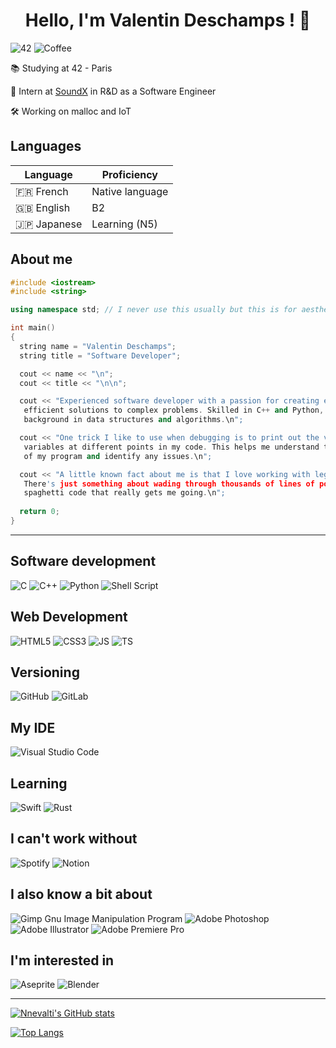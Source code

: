 <!-- [![vdescham's 42 stats](https://badge42.vercel.app/api/v2/cl24wglrd004009jyf2b0p1uk/stats?cursusId=21&coalitionId=48)](https://github.com/JaeSeoKim/badge42) -->

<div align="center">
 <h1>Hello, I'm Valentin Deschamps ! 👾</h1>
</div>

![42](https://badgen.net/badge/Born2Code/vdescham/blue?cache=86400&icon=https://meta.intra.42.fr/assets/42_logo-7dfc9110a5319a308863b96bda33cea995046d1731cebb735e41b16255106c12.svg&scale=1)
![Coffee](https://badgen.net/badge/icon/FueledByCoffee?cache=86400&icon=buymeacoffee&label&scale=1)

📚 Studying at 42 - Paris

💼 Intern at [SoundX](https://www.soundx.fr/) in R&D as a Software Engineer

🛠 Working on malloc and IoT


## Languages
| Language      | Proficiency     |
| ------------- | --------------- |
| 🇫🇷 French     | Native language |
| 🇬🇧 English    | B2              |
| 🇯🇵 Japanese   | Learning (N5) |
<!--
| 🇪🇸 Spanish    | Learning (fundammentals) |
-->


## About me

```cpp
#include <iostream>
#include <string>

using namespace std; // I never use this usually but this is for aesthetic

int main()
{
  string name = "Valentin Deschamps";
  string title = "Software Developer";

  cout << name << "\n";
  cout << title << "\n\n";

  cout << "Experienced software developer with a passion for creating elegant and
   efficient solutions to complex problems. Skilled in C++ and Python, with a strong
   background in data structures and algorithms.\n";

  cout << "One trick I like to use when debugging is to print out the values of
   variables at different points in my code. This helps me understand the flow
   of my program and identify any issues.\n";

  cout << "A little known fact about me is that I love working with legacy code.
   There's just something about wading through thousands of lines of poorly documented,
   spaghetti code that really gets me going.\n";
 
  return 0;
}
```

---

## Software development

![C](https://img.shields.io/badge/c-%2300599C.svg?style=for-the-badge&logo=c&logoColor=white)
![C++](https://img.shields.io/badge/c++-%2300599C.svg?style=for-the-badge&logo=c%2B%2B&logoColor=white)
![Python](https://img.shields.io/badge/python-3670A0?style=for-the-badge&logo=python&logoColor=ffdd54)
![Shell Script](https://img.shields.io/badge/shell_script-%23121011.svg?style=for-the-badge&logo=gnu-bash&logoColor=white)

## Web Development

![HTML5](https://img.shields.io/badge/HTML5-E34F26?style=for-the-badge&logo=html5&logoColor=white)
![CSS3](https://img.shields.io/badge/CSS3-1572B6?style=for-the-badge&logo=css3&logoColor=white)
![JS](https://img.shields.io/badge/JavaScript-F7DF1E?style=for-the-badge&logo=javascript&logoColor=black)
![TS](https://img.shields.io/badge/TypeScript-007ACC?style=for-the-badge&logo=typescript&logoColor=white)

## Versioning

![GitHub](https://img.shields.io/badge/github-%23121011.svg?style=for-the-badge&logo=github&logoColor=white)
![GitLab](https://img.shields.io/badge/gitlab-%23181717.svg?style=for-the-badge&logo=gitlab&logoColor=white)

## My IDE

![Visual Studio Code](https://img.shields.io/badge/Visual%20Studio%20Code-0078d7.svg?style=for-the-badge&logo=visual-studio-code&logoColor=white)

## Learning

![Swift](https://img.shields.io/badge/Swift-FA7343?style=for-the-badge&logo=swift&logoColor=white)
![Rust](https://img.shields.io/badge/rust-%23000000.svg?style=for-the-badge&logo=rust&logoColor=white)

## I can't work without

![Spotify](https://img.shields.io/badge/Spotify-1ED760?style=for-the-badge&logo=spotify&logoColor=white)
![Notion](https://img.shields.io/badge/Notion-%23000000.svg?style=for-the-badge&logo=notion&logoColor=white)

## I also know a bit about

![Gimp Gnu Image Manipulation Program](https://img.shields.io/badge/Gimp-657D8B?style=for-the-badge&logo=gimp&logoColor=FFFFFF)
![Adobe Photoshop](https://img.shields.io/badge/adobe%20photoshop-%2331A8FF.svg?style=for-the-badge&logo=adobe%20photoshop&logoColor=white)
![Adobe Illustrator](https://img.shields.io/badge/adobe%20illustrator-%23FF9A00.svg?style=for-the-badge&logo=adobe%20illustrator&logoColor=white)
![Adobe Premiere Pro](https://img.shields.io/badge/Adobe%20Premiere%20Pro-9999FF.svg?style=for-the-badge&logo=Adobe%20Premiere%20Pro&logoColor=white)

## I'm interested in

![Aseprite](https://img.shields.io/badge/Aseprite-FFFFFF?style=for-the-badge&logo=Aseprite&logoColor=#7D929E)
![Blender](https://img.shields.io/badge/blender-%23F5792A.svg?style=for-the-badge&logo=blender&logoColor=white)

---

<!--
| 42's Project | Tech used |
| ------- | ------ |
| Transcendance Final Score: [![vdescham's 42 ft_transcendence Score](https://badge42.vercel.app/api/v2/cl24wglrd004009jyf2b0p1uk/project/2465358)](https://github.com/aurelien-brabant/ft_transcendance) | <img src="https://github.com/nnevalti/nnevalti/blob/main/VisualStudioCode-logo.svg" width="30" height="30"> <img src="https://github.com/nnevalti/nnevalti/blob/main/nginx_logo.svg" width="30" height="30"> <img src="https://github.com/nnevalti/nnevalti/blob/main/kubernetes-original.svg" width="30" height="30"> <img src="https://github.com/nnevalti/nnevalti/blob/main/docker-original.svg" width="30" height="30"> <img src="https://github.com/nnevalti/nnevalti/blob/main/html-logo.svg" width="30" height="30"> <img src="https://github.com/nnevalti/nnevalti/blob/main/CSS3_logo.svg" width="30" height="30"> <img src="https://github.com/nnevalti/nnevalti/blob/main/js-logo.svg" width="30" height="30"> <img src="https://github.com/nnevalti/nnevalti/blob/main/Typescript_logo.svg" width="30" height="30"> <img src="https://github.com/nnevalti/nnevalti/blob/main/nextjs-logo.svg" width="30" height="30"> <img src="https://github.com/nnevalti/nnevalti/blob/main/React-logo.svg" width="30" height="30"> <img src="https://github.com/nnevalti/nnevalti/blob/main/nestjs-logo.svg" width="30" height="30"> <img src="https://github.com/nnevalti/nnevalti/blob/main/Postgresql_logo.svg" width="30" height="30"> <img src="https://github.com/nnevalti/nnevalti/blob/main/socketio_logo.svg" width="30" height="30"> |
| Webserv Final Score: [![Nnevalti's 42 webserv Score](https://badge42.vercel.app/api/v2/cl24wglrd004009jyf2b0p1uk/project/2408667)](https://github.com/Sherchryst/42-webserv) | <img src="https://github.com/nnevalti/nnevalti/blob/main/atom-original.svg" width="30" height="30"> <img src="https://github.com/nnevalti/nnevalti/blob/main/C%2B%2B_original.svg" width="30" height="30"> <img src="https://github.com/devicons/devicon/blob/master/icons/php/php-plain.svg" width="30" height="30"> |
| Ft_containers Final Score: [![Nnevalti's 42 ft_containers Score](https://badge42.vercel.app/api/v2/cl24wglrd004009jyf2b0p1uk/project/2295730)](https://github.com/Nnevalti/ft_containers) | <img src="https://github.com/nnevalti/nnevalti/blob/main/atom-original.svg" width="30" height="30"> <img src="https://github.com/nnevalti/nnevalti/blob/main/C%2B%2B_original.svg" width="30" height="30"> |
| MiniShell Final Score: [![Nnevalti's 42 ft_containers Score](https://badge42.vercel.app/api/v2/cl24wglrd004009jyf2b0p1uk/project/2295730)](https://github.com/Nnevalti/MiniShell_42) | <img src="https://github.com/nnevalti/nnevalti/blob/main/atom-original.svg" width="30" height="30"> <img src="https://github.com/nnevalti/nnevalti/blob/main/c-original.svg" width="30" height="30"> |
| Cub3d Final Score: [![Nnevalti's 42 cub3d Score](https://badge42.vercel.app/api/v2/cl24wglrd004009jyf2b0p1uk/project/1628601)](https://github.com/Nnevalti/Cub3D) | <img src="https://github.com/nnevalti/nnevalti/blob/main/atom-original.svg" width="30" height="30"> <img src="https://github.com/nnevalti/nnevalti/blob/main/c-original.svg" width="30" height="30"> |
| Philosophers Final Score: [![Nnevalti's 42 Philosophers Score](https://badge42.vercel.app/api/v2/cl24wglrd004009jyf2b0p1uk/project/2134842)](https://github.com/Nnevalti/Philosophers) | <img src="https://github.com/nnevalti/nnevalti/blob/main/atom-original.svg" width="30" height="30"> <img src="https://github.com/nnevalti/nnevalti/blob/main/c-original.svg" width="30" height="30"> |
| Ft_services Final Score: [![Nnevalti's 42 Philosophers Score](https://badge42.vercel.app/api/v2/cl24wglrd004009jyf2b0p1uk/project/2134842)](https://github.com/Nnevalti/ft_services) | <img src="https://github.com/nnevalti/nnevalti/blob/main/atom-original.svg" width="30" height="30"> <img src="https://github.com/nnevalti/nnevalti/blob/main/docker-original.svg" width="30" height="30"> <img src="https://github.com/nnevalti/nnevalti/blob/main/kubernetes-original.svg" width="30" height="30"> <img src="https://github.com/nnevalti/nnevalti/blob/main/bash-original.svg" width="30" height="30"> <img src="https://cdn.freebiesupply.com/logos/large/2x/ssh-logo-png-transparent.png" width="35" height="35"> <img src="https://github.com/devicons/devicon/blob/master/icons/php/php-plain.svg" width="30" height="30"> |
| Libasm Final Score: [![Nnevalti's 42 libasm Score](https://badge42.vercel.app/api/v2/cl24wglrd004009jyf2b0p1uk/project/1929034)](https://github.com/Nnevalti/libasm) | <img src="https://github.com/nnevalti/nnevalti/blob/main/atom-original.svg" width="30" height="30"> <img src="https://i.pinimg.com/originals/8c/b1/8c/8cb18c72082d13eb581cf6d452e8e266.png" width="30" height="30"> |
| Push_swap Final Score: [![Nnevalti's 42 push_swap Score](https://badge42.vercel.app/api/v2/cl24wglrd004009jyf2b0p1uk/project/2119675)](https://github.com/Nnevalti/push_swap) | <img src="https://github.com/nnevalti/nnevalti/blob/main/atom-original.svg" width="30" height="30"> <img src="https://github.com/nnevalti/nnevalti/blob/main/c-original.svg" width="30" height="30"> <img src="https://github.com/nnevalti/nnevalti/blob/main/bash-original.svg" width="30" height="30"> |
| So_long Final Score: [![Nnevalti's 42 so_long Score](https://badge42.vercel.app/api/v2/cl24wglrd004009jyf2b0p1uk/project/2226039)](https://github.com/Nnevalti/so_long) | <img src="https://github.com/nnevalti/nnevalti/blob/main/atom-original.svg" width="30" height="30"> <img src="https://github.com/nnevalti/nnevalti/blob/main/c-original.svg" width="30" height="30"> |
| Minitalk Final Score: [![Nnevalti's 42 minitalk Score](https://badge42.vercel.app/api/v2/cl24wglrd004009jyf2b0p1uk/project/2219122)](https://github.com/Nnevalti/minitalk) | <img src="https://github.com/nnevalti/nnevalti/blob/main/atom-original.svg" width="30" height="30"> <img src="https://github.com/nnevalti/nnevalti/blob/main/c-original.svg" width="30" height="30"> |
| Ft_server Final Score: [![Nnevalti's 42 ft_server Score](https://badge42.vercel.app/api/v2/cl24wglrd004009jyf2b0p1uk/project/1640128)](https://github.com/Nnevalti/ft_server) | <img src="https://github.com/nnevalti/nnevalti/blob/main/atom-original.svg" width="30" height="30"> <img src="https://github.com/nnevalti/nnevalti/blob/main/docker-original.svg" width="30" height="30"> <img src="https://github.com/nnevalti/nnevalti/blob/main/bash-original.svg" width="30" height="30"> <img src="https://cdn.freebiesupply.com/logos/large/2x/ssh-logo-png-transparent.png" width="35" height="35"> |
| Ft_printf Final Score: [![Nnevalti's 42 ft_printf Score](https://badge42.vercel.app/api/v2/cl24wglrd004009jyf2b0p1uk/project/1612070)](https://github.com/Nnevalti/ft_printf) | <img src="https://github.com/nnevalti/nnevalti/blob/main/atom-original.svg" width="30" height="30"> <img src="https://github.com/nnevalti/nnevalti/blob/main/c-original.svg" width="30" height="30"> |
| Get_next_line Final Score: [![Nnevalti's 42 get_next_line Score](https://badge42.vercel.app/api/v2/cl24wglrd004009jyf2b0p1uk/project/1611297)](https://github.com/Nnevalti/get_next_line) | <img src="https://github.com/nnevalti/nnevalti/blob/main/atom-original.svg" width="30" height="30"> <img src="https://github.com/nnevalti/nnevalti/blob/main/c-original.svg" width="30" height="30"> |
| Libft Final Score: [![Nnevalti's 42 Libft Score](https://badge42.vercel.app/api/v2/cl24wglrd004009jyf2b0p1uk/project/1585048)](https://github.com/Nnevalti/libft) | <img src="https://github.com/nnevalti/nnevalti/blob/main/atom-original.svg" width="30" height="30"> <img src="https://github.com/nnevalti/nnevalti/blob/main/c-original.svg" width="30" height="30"> |
-->

[![Nnevalti's GitHub stats](https://github-readme-stats.vercel.app/api?username=Nnevalti&layout=compact&theme=chartreuse-dark)](https://github.com/anuraghazra/github-readme-stats)

[![Top Langs](https://github-readme-stats.vercel.app/api/top-langs/?username=nnevalti&layout=compact&theme=chartreuse-dark)](https://github.com/anuraghazra/github-readme-stats)

